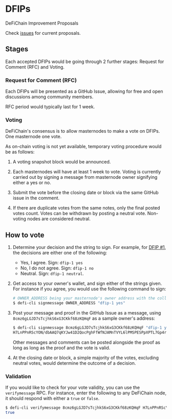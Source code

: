 # DFIPs
DeFiChain Improvement Proposals

Check [issues](https://github.com/DeFiCh/dfips/issues) for current proposals.

## Stages

Each accepted DFIPs would be going through 2 further stages: Request for Comment (RFC) and Voting.

### Request for Comment (RFC)

Each DFIPs will be presented as a GitHub Issue, allowing for free and open discussions among community members.

RFC period would typically last for 1 week.

### Voting

DeFiChain's consensus is to allow masternodes to make a vote on DFIPs. One masternode one vote.

As on-chain voting is not yet available, temporary voting procedure would be as follows:

1. A voting snapshot block would be announced.

2. Each masternodes will have at least 1 week to vote. Voting is currently carried out by signing a message from masternode owner signifying either a yes or no.

3. Submit the vote before the closing date or block via the same GitHub issue in the comment. 

4. If there are duplicate votes from the same notes, only the final posted votes count. Votes can be withdrawn by posting a neutral vote. Non-voting nodes are considered neutral.

## How to vote

1. Determine your decision and the string to sign. For example, for [DFIP #1](https://github.com/DeFiCh/dfips/issues/1), the decisions are either one of the following:

    - Yes, I agree. Sign: `dfip-1 yes`
    - No, I do not agree. Sign: `dfip-1 no`
    - Neutral. Sign: `dfip-1 neutral`.

2. Get access to your owner's wallet, and sign either of the strings given. For instance if you agree, you would use the following command to sign:

    ```sh
    # OWNER_ADDRESS being your masternode's owner address with the collateral
    $ defi-cli signmessage OWNER_ADDRESS "dfip-1 yes"
    ```

3. Post your message and proof in the GitHub Issue as a message, using `8cmz6gLGJD7sTcjhkS6xG3CKkf68zKQHqF` as a sample owner's address:

    ```sh
    $ defi-cli signmessage 8cmz6gLGJD7sTcjhkS6xG3CKkf68zKQHqF "dfip-1 yes"
    H7LnPPnRScYON/dbAAQ7qKYJw41D2QocPghFfWfNJAMnTVYL6lPMSPESPpXPTL7Gp4rJJAnKCmfEICIS+P4G3U8=
    ```

    Other messages and comments can be posted alongside the proof as long as long as the proof and the vote is valid.

4. At the closing date or block, a simple majority of the votes, excluding neutral votes, would determine the outcome of a decision. 

### Validation

If you would like to check for your vote validity, you can use the `verifymessage` RPC. For instance, enter the following to any DeFiChain node, it should respond with either a `true` or `false`.

```sh
$ defi-cli verifymessage 8cmz6gLGJD7sTcjhkS6xG3CKkf68zKQHqF H7LnPPnRScYON/dbAAQ7qKYJw41D2QocPghFfWfNJAMnTVYL6lPMSPESPpXPTL7Gp4rJJAnKCmfEICIS+P4G3U8= "dfip-1 yes"
true
```
